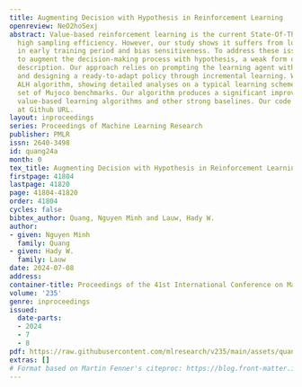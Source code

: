 ```yaml
---
title: Augmenting Decision with Hypothesis in Reinforcement Learning
openreview: NeO2hoSexj
abstract: Value-based reinforcement learning is the current State-Of-The-Art due to
  high sampling efficiency. However, our study shows it suffers from low exploitation
  in early training period and bias sensitiveness. To address these issues, we propose
  to augment the decision-making process with hypothesis, a weak form of environment
  description. Our approach relies on prompting the learning agent with accurate hypotheses,
  and designing a ready-to-adapt policy through incremental learning. We propose the
  ALH algorithm, showing detailed analyses on a typical learning scheme and a diverse
  set of Mujoco benchmarks. Our algorithm produces a significant improvement over
  value-based learning algorithms and other strong baselines. Our code is available
  at Github URL.
layout: inproceedings
series: Proceedings of Machine Learning Research
publisher: PMLR
issn: 2640-3498
id: quang24a
month: 0
tex_title: Augmenting Decision with Hypothesis in Reinforcement Learning
firstpage: 41804
lastpage: 41820
page: 41804-41820
order: 41804
cycles: false
bibtex_author: Quang, Nguyen Minh and Lauw, Hady W.
author:
- given: Nguyen Minh
  family: Quang
- given: Hady W.
  family: Lauw
date: 2024-07-08
address:
container-title: Proceedings of the 41st International Conference on Machine Learning
volume: '235'
genre: inproceedings
issued:
  date-parts:
  - 2024
  - 7
  - 8
pdf: https://raw.githubusercontent.com/mlresearch/v235/main/assets/quang24a/quang24a.pdf
extras: []
# Format based on Martin Fenner's citeproc: https://blog.front-matter.io/posts/citeproc-yaml-for-bibliographies/
---
```

